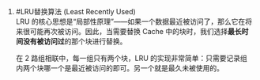 1. #LRU替换算法  (Least Recently Used)   
	LRU 的核心思想是“局部性原理”——如果一个数据最近被访问了，那么它在将来很可能再次被访问。因此，当需要替换 Cache 中的块时，我们选择**最长时间没有被访问过**的那个块进行替换。
	
	在 2 路组相联中，每一组只有两个块，LRU 的实现非常简单：只需要记录组内两个块哪一个是最近被访问的即可。另一个就是最久未被使用的。